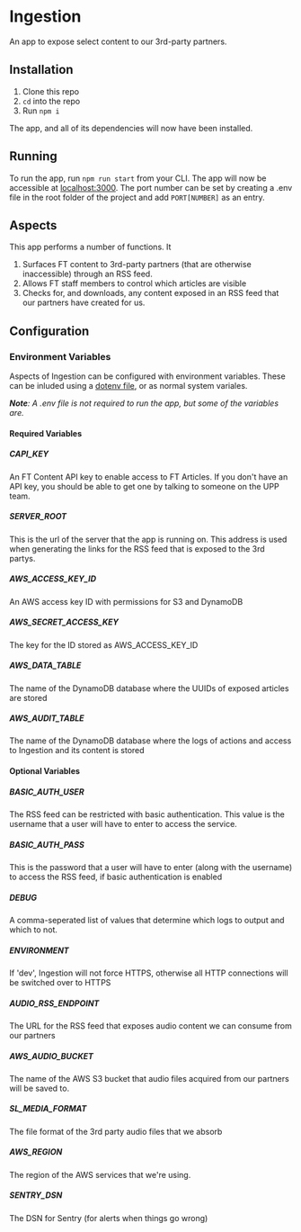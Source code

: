 # Ingestion
An app to expose select content to our 3rd-party partners.

## Installation

1. Clone this repo
2. `cd` into the repo
3. Run `npm i`

The app, and all of its dependencies will now have been installed.

## Running

To run the app, run `npm run start` from your CLI. The app will now be accessible at [localhost:3000](http://localhost:3000). The port number can be set by creating a .env file in the root folder of the project and add `PORT[NUMBER]` as an entry.

## Aspects
This app performs a number of functions. It

1. Surfaces FT content to 3rd-party partners (that are otherwise inaccessible) through an RSS feed.
2. Allows FT staff members to control which articles are visible
3. Checks for, and downloads, any content exposed in an RSS feed that our partners have created for us.

## Configuration

### Environment Variables
Aspects of Ingestion can be configured with environment variables. These can be inluded using a [dotenv file](https://www.npmjs.com/package/dotenv), or as normal system variales.

***Note**: A .env file is not required to run the app, but some of the variables are.*

#### Required Variables

##### CAPI_KEY
An FT Content API key to enable access to FT Articles. If you don't have an API key, you should be able to get one by talking to someone on the UPP team.

##### SERVER_ROOT
This is the url of the server that the app is running on. This address is used when generating the links for the RSS feed that is exposed to the 3rd partys. 

##### AWS_ACCESS_KEY_ID
An AWS access key ID with permissions for S3 and DynamoDB

##### AWS_SECRET_ACCESS_KEY
The key for the ID stored as AWS_ACCESS_KEY_ID

##### AWS_DATA_TABLE
The name of the DynamoDB database where the UUIDs of exposed articles are stored

##### AWS_AUDIT_TABLE
The name of the DynamoDB database where the logs of actions and access to Ingestion and its content is stored

#### Optional Variables

##### BASIC_AUTH_USER
The RSS feed can be restricted with basic authentication. This value is the username that a user will have to enter to access the service.

##### BASIC_AUTH_PASS
This is the password that a user will have to enter (along with the username) to access the RSS feed, if basic authentication is enabled

##### DEBUG
A comma-seperated list of values that determine which logs to output and which to not.

##### ENVIRONMENT
If 'dev', Ingestion will not force HTTPS, otherwise all HTTP connections will be switched over to HTTPS

##### AUDIO_RSS_ENDPOINT
The URL for the RSS feed that exposes audio content we can consume from our partners

##### AWS_AUDIO_BUCKET
The name of the AWS S3 bucket that audio files acquired from our partners will be saved to.

##### SL_MEDIA_FORMAT
The file format of the 3rd party audio files that we absorb

##### AWS_REGION
The region of the AWS services that we're using.

##### SENTRY_DSN
The DSN for Sentry (for alerts when things go wrong)